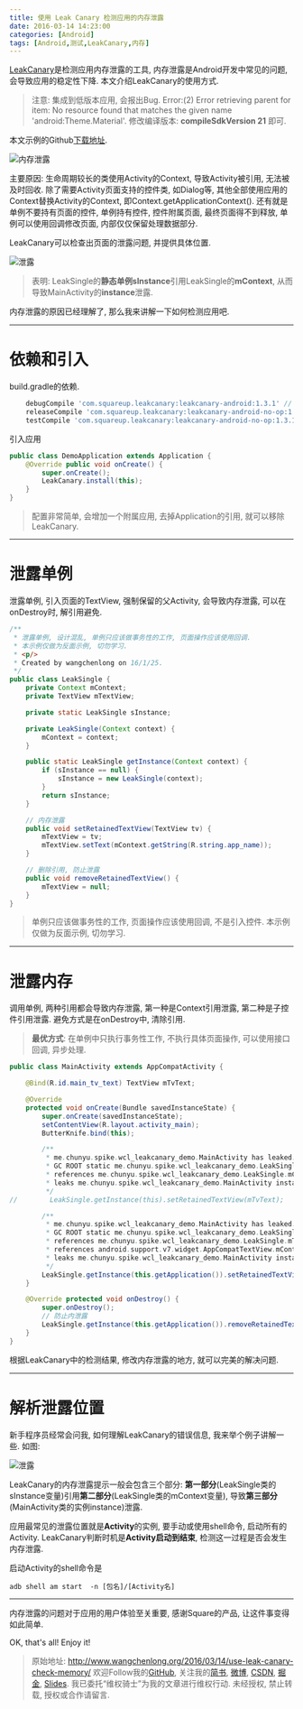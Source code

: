 ```yaml
---
title: 使用 Leak Canary 检测应用的内存泄露
date: 2016-03-14 14:23:00
categories: [Android]
tags: [Android,测试,LeakCanary,内存]
---
```


[LeakCanary](https://github.com/square/leakcanary)是检测应用内存泄露的工具, 内存泄露是Android开发中常见的问题, 会导致应用的稳定性下降. 本文介绍LeakCanary的使用方式.

<!-- more -->

> 注意: 集成到低版本应用, 会报出Bug.
> Error:(2) Error retrieving parent for item: No resource found that matches the given name 'android:Theme.Material'.
> 修改编译版本: **compileSdkVersion 21** 即可.

本文示例的Github[下载地址](https://github.com/SpikeKing/wcl-leakcanary-demo).

![内存泄露](use-leak-canary-check-memory/leak_memory.png)

主要原因: 
生命周期较长的类使用Activity的Context, 导致Activity被引用, 无法被及时回收. 除了需要Activity页面支持的控件类, 如Dialog等, 其他全部使用应用的Context替换Activity的Context, 即Context.getApplicationContext(). 还有就是单例不要持有页面的控件, 单例持有控件, 控件附属页面, 最终页面得不到释放, 单例可以使用回调修改页面, 内部仅仅保留处理数据部分.

LeakCanary可以检查出页面的泄露问题, 并提供具体位置.

![泄露](use-leak-canary-check-memory/position.png)

> 表明: LeakSingle的**静态单例sInstance**引用LeakSingle的**mContext**, 从而导致MainActivity的**instance**泄露.

内存泄露的原因已经理解了, 那么我来讲解一下如何检测应用吧.

---

# 依赖和引入

build.gradle的依赖.
```gradle
    debugCompile 'com.squareup.leakcanary:leakcanary-android:1.3.1' // or 1.4-beta1
    releaseCompile 'com.squareup.leakcanary:leakcanary-android-no-op:1.3.1' // or 1.4-beta1
    testCompile 'com.squareup.leakcanary:leakcanary-android-no-op:1.3.1' // or 1.4-beta1
```
引入应用
```java
public class DemoApplication extends Application {
    @Override public void onCreate() {
        super.onCreate();
        LeakCanary.install(this);
    }
}
```

> 配置非常简单, 会增加一个附属应用, 去掉Application的引用, 就可以移除LeakCanary.

---

# 泄露单例

泄露单例, 引入页面的TextView, 强制保留的父Activity, 会导致内存泄露, 可以在onDestroy时, 解引用避免. 
```java
/**
 * 泄露单例, 设计混乱, 单例只应该做事务性的工作, 页面操作应该使用回调.
 * 本示例仅做为反面示例, 切勿学习.
 * <p/>
 * Created by wangchenlong on 16/1/25.
 */
public class LeakSingle {
    private Context mContext;
    private TextView mTextView;

    private static LeakSingle sInstance;

    private LeakSingle(Context context) {
        mContext = context;
    }

    public static LeakSingle getInstance(Context context) {
        if (sInstance == null) {
            sInstance = new LeakSingle(context);
        }
        return sInstance;
    }

    // 内存泄露
    public void setRetainedTextView(TextView tv) {
        mTextView = tv;
        mTextView.setText(mContext.getString(R.string.app_name));
    }

    // 删除引用, 防止泄露
    public void removeRetainedTextView() {
        mTextView = null;
    }
}
```

> 单例只应该做事务性的工作, 页面操作应该使用回调, 不是引入控件. 本示例仅做为反面示例, 切勿学习.

---

# 泄露内存

调用单例, 两种引用都会导致内存泄露, 第一种是Context引用泄露, 第二种是子控件引用泄露. 避免方式是在onDestroy中, 清除引用. 

> **最优方式**: 
> 在单例中只执行事务性工作, 不执行具体页面操作, 可以使用接口回调, 异步处理.

```java
public class MainActivity extends AppCompatActivity {

    @Bind(R.id.main_tv_text) TextView mTvText;

    @Override
    protected void onCreate(Bundle savedInstanceState) {
        super.onCreate(savedInstanceState);
        setContentView(R.layout.activity_main);
        ButterKnife.bind(this);

        /**
         * me.chunyu.spike.wcl_leakcanary_demo.MainActivity has leaked:
         * GC ROOT static me.chunyu.spike.wcl_leakcanary_demo.LeakSingle.sInstance
         * references me.chunyu.spike.wcl_leakcanary_demo.LeakSingle.mContext
         * leaks me.chunyu.spike.wcl_leakcanary_demo.MainActivity instance
         */
//        LeakSingle.getInstance(this).setRetainedTextView(mTvText);

        /**
         * me.chunyu.spike.wcl_leakcanary_demo.MainActivity has leaked:
         * GC ROOT static me.chunyu.spike.wcl_leakcanary_demo.LeakSingle.sInstance
         * references me.chunyu.spike.wcl_leakcanary_demo.LeakSingle.mTextView
         * references android.support.v7.widget.AppCompatTextView.mContext
         * leaks me.chunyu.spike.wcl_leakcanary_demo.MainActivity instance
         */
        LeakSingle.getInstance(this.getApplication()).setRetainedTextView(mTvText);
    }

    @Override protected void onDestroy() {
        super.onDestroy();
        // 防止内泄露
        LeakSingle.getInstance(this.getApplication()).removeRetainedTextView();
    }
}
```

根据LeakCanary中的检测结果, 修改内存泄露的地方, 就可以完美的解决问题.

---

# 解析泄露位置

新手程序员经常会问我, 如何理解LeakCanary的错误信息, 我来举个例子讲解一些.
如图:

![泄露](use-leak-canary-check-memory/position-2.png)

LeakCanary的内存泄露提示一般会包含三个部分:
**第一部分**(LeakSingle类的sInstance变量)引用**第二部分**(LeakSingle类的mContext变量), 导致**第三部分**(MainActivity类的实例instance)泄露.

应用最常见的泄露位置就是**Activity**的实例, 要手动或使用shell命令, 启动所有的Activity. LeakCanary判断时机是**Activity启动到结束**, 检测这一过程是否会发生内存泄露.

启动Activity的shell命令是
```shell
adb shell am start  -n [包名]/[Activity名]
```

---

内存泄露的问题对于应用的用户体验至关重要, 感谢Square的产品, 让这件事变得如此简单. 

OK, that's all! Enjoy it!

> 原始地址: 
> http://www.wangchenlong.org/2016/03/14/use-leak-canary-check-memory/
> 欢迎Follow我的[GitHub](https://github.com/SpikeKing), 关注我的[简书](http://www.jianshu.com/users/e2b4dd6d3eb4/latest_articles), [微博](http://weibo.com/u/2852941392), [CSDN](http://blog.csdn.net/caroline_wendy), [掘金](http://gold.xitu.io/#/user/56de98c2f3609a005442ec58), [Slides](https://slides.com/spikeking). 
> 我已委托“维权骑士”为我的文章进行维权行动. 未经授权, 禁止转载, 授权或合作请留言.